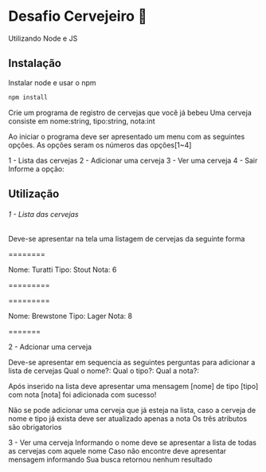 # Desafio Cervejeiro 🍺

Utilizando Node e JS

## Instalação
Instalar node e usar o npm


```bash
npm install
```

Crie um programa de registro de cervejas que você já bebeu
Uma cerveja consiste em
nome:string, tipo:string, nota:int


Ao iniciar o programa deve ser apresentado um menu com as seguintes opções. As opções seram os números das opções[1~4]

1 - Lista das cervejas
2 - Adicionar uma cerveja
3 - Ver uma cerveja
4 - Sair
Informe a opção: 


## Utilização

###### 1 - Lista das cervejas

Deve-se apresentar na tela uma listagem de cervejas da seguinte forma
 
 ========

Nome: Turatti
Tipo: Stout
Nota: 6

 =========

 =========

Nome: Brewstone
Tipo: Lager
Nota: 8
 
 =======

2 - Adcionar uma cerveja

Deve-se apresentar em sequencia as seguintes perguntas para adicionar a lista de cervejas
Qual o nome?: 
Qual o tipo?: 
Qual a nota?: 

Após inserido na lista deve apresentar uma mensagem
[nome] de tipo [tipo] com nota [nota] foi adicionada com sucesso!

Não se pode adicionar uma cerveja que já esteja na lista, caso a cerveja de nome e tipo já exista deve ser atualizado apenas a nota
Os três atributos são obrigatorios

3 - Ver uma cerveja
Informando o nome deve se apresentar a lista de todas as cervejas com aquele nome
Caso não encontre deve apresentar mensagem informando 
Sua busca retornou nenhum resultado
######
